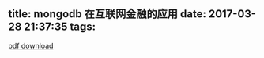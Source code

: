 title: mongodb 在互联网金融的应用
date: 2017-03-28 21:37:35
tags:
---

[pdf download](http://7xk67t.com1.z0.glb.clouddn.com/Mongodb%20%E5%9C%A8%E4%BA%92%E8%81%94%E7%BD%91%E9%87%91%E8%9E%8D%E7%9A%84%E5%BA%94%E7%94%A8.pdf)